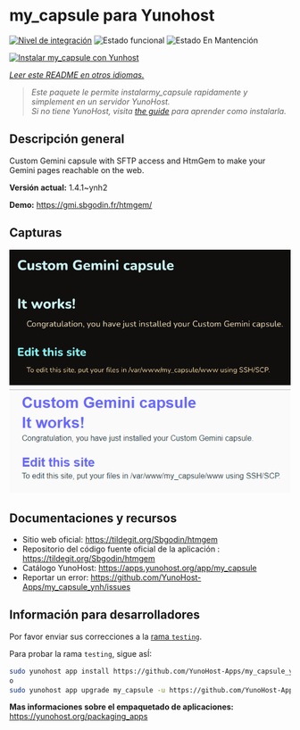 <!--
Este archivo README esta generado automaticamente<https://github.com/YunoHost/apps/tree/master/tools/readme_generator>
No se debe editar a mano.
-->

# my_capsule para Yunohost

[![Nivel de integración](https://dash.yunohost.org/integration/my_capsule.svg)](https://ci-apps.yunohost.org/ci/apps/my_capsule/) ![Estado funcional](https://ci-apps.yunohost.org/ci/badges/my_capsule.status.svg) ![Estado En Mantención](https://ci-apps.yunohost.org/ci/badges/my_capsule.maintain.svg)

[![Instalar my_capsule con Yunhost](https://install-app.yunohost.org/install-with-yunohost.svg)](https://install-app.yunohost.org/?app=my_capsule)

*[Leer este README en otros idiomas.](./ALL_README.md)*

> *Este paquete le permite instalarmy_capsule rapidamente y simplement en un servidor YunoHost.*  
> *Si no tiene YunoHost, visita [the guide](https://yunohost.org/install) para aprender como instalarla.*

## Descripción general

Custom Gemini capsule with SFTP access and HtmGem to make your Gemini pages reachable on the web.


**Versión actual:** 1.4.1~ynh2

**Demo:** <https://gmi.sbgodin.fr/htmgem/>

## Capturas

![Captura de my_capsule](./doc/screenshots/screenshot1.png)
![Captura de my_capsule](./doc/screenshots/screenshot2.png)

## Documentaciones y recursos

- Sitio web oficial: <https://tildegit.org/Sbgodin/htmgem>
- Repositorio del código fuente oficial de la aplicación : <https://tildegit.org/Sbgodin/htmgem>
- Catálogo YunoHost: <https://apps.yunohost.org/app/my_capsule>
- Reportar un error: <https://github.com/YunoHost-Apps/my_capsule_ynh/issues>

## Información para desarrolladores

Por favor enviar sus correcciones a la [rama `testing`](https://github.com/YunoHost-Apps/my_capsule_ynh/tree/testing).

Para probar la rama `testing`, sigue asÍ:

```bash
sudo yunohost app install https://github.com/YunoHost-Apps/my_capsule_ynh/tree/testing --debug
o
sudo yunohost app upgrade my_capsule -u https://github.com/YunoHost-Apps/my_capsule_ynh/tree/testing --debug
```

**Mas informaciones sobre el empaquetado de aplicaciones:** <https://yunohost.org/packaging_apps>

